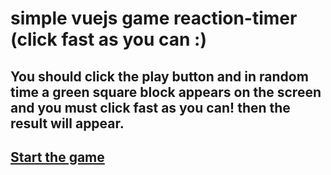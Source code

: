 # simple vuejs game reaction-timer (click fast as you can :)

## You should click the play button and in random time a green square block appears on the screen and you must click fast as you can! then the result will appear.

## [Start the game](https://lomochenko.github.io/reaction-timer/ "reaction timer game")
